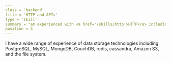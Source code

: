 ```yaml
---
class = 'backend'
title = 'HTTP and APIs'
type = 'skill'
summary = "am experienced with <a href='/skills/http'>HTTP</a> including RESTful APIs and URI design"
position = 3
---
```


I have a wide range of experience of data storage technologies including
PostgreSQL, MySQL, MongoDB, CouchDB, redis, cassandra, Amazon S3, and
the file system.
